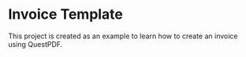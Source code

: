 # Invoice Template

This project is created as an example to learn how to create an invoice using QuestPDF.
